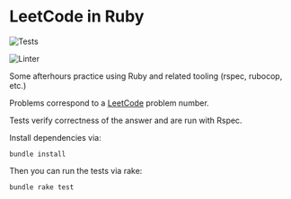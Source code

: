 LeetCode in Ruby
================

![Tests](https://github.com/zaneatwork/leetcode_ruby/actions/workflows/tests.yml/badge.svg)

![Linter](https://github.com/zaneatwork/leetcode_ruby/actions/workflows/rubocop.yml/badge.svg)

Some afterhours practice using Ruby and related tooling (rspec, rubocop, etc.)

Problems correspond to a [LeetCode](https://leetcode.com/problems/) problem number.

Tests verify correctness of the answer and are run with Rspec.

Install dependencies via:
```
bundle install
```

Then you can run the tests via rake:
```
bundle rake test
```

